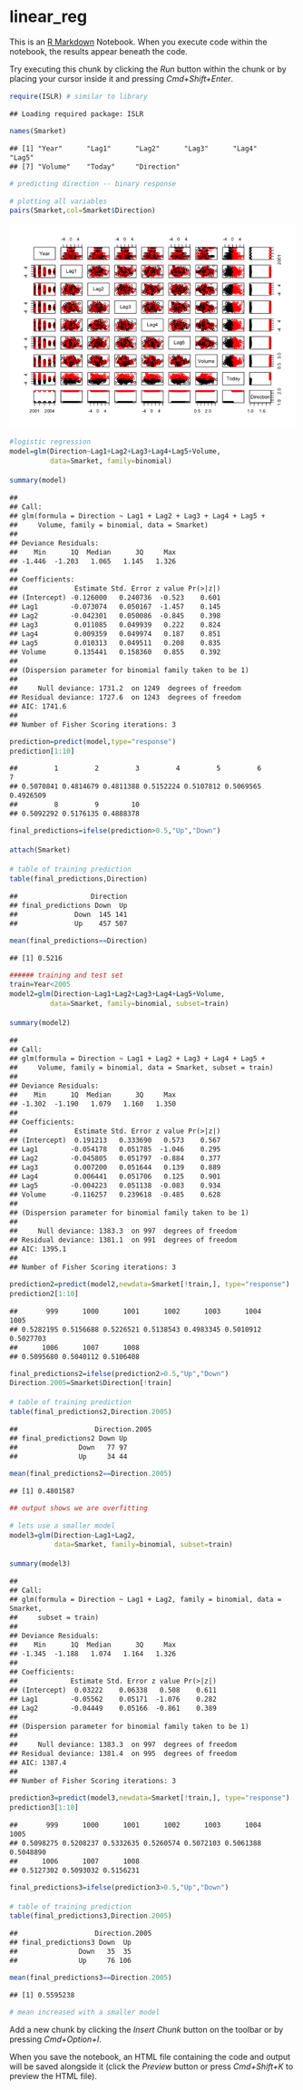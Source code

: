 linear\_reg
================

This is an [R Markdown](http://rmarkdown.rstudio.com) Notebook. When you execute code within the notebook, the results appear beneath the code.

Try executing this chunk by clicking the *Run* button within the chunk or by placing your cursor inside it and pressing *Cmd+Shift+Enter*.

``` r
require(ISLR) # similar to library
```

    ## Loading required package: ISLR

``` r
names(Smarket)
```

    ## [1] "Year"      "Lag1"      "Lag2"      "Lag3"      "Lag4"      "Lag5"     
    ## [7] "Volume"    "Today"     "Direction"

``` r
# predicting direction -- binary response
```

``` r
# plotting all variables
pairs(Smarket,col=Smarket$Direction)
```

![](logistic_reg_notebook_files/figure-markdown_github/unnamed-chunk-2-1.png)

``` r
#logistic regression
model=glm(Direction~Lag1+Lag2+Lag3+Lag4+Lag5+Volume,
          data=Smarket, family=binomial)

summary(model)
```

    ## 
    ## Call:
    ## glm(formula = Direction ~ Lag1 + Lag2 + Lag3 + Lag4 + Lag5 + 
    ##     Volume, family = binomial, data = Smarket)
    ## 
    ## Deviance Residuals: 
    ##    Min      1Q  Median      3Q     Max  
    ## -1.446  -1.203   1.065   1.145   1.326  
    ## 
    ## Coefficients:
    ##              Estimate Std. Error z value Pr(>|z|)
    ## (Intercept) -0.126000   0.240736  -0.523    0.601
    ## Lag1        -0.073074   0.050167  -1.457    0.145
    ## Lag2        -0.042301   0.050086  -0.845    0.398
    ## Lag3         0.011085   0.049939   0.222    0.824
    ## Lag4         0.009359   0.049974   0.187    0.851
    ## Lag5         0.010313   0.049511   0.208    0.835
    ## Volume       0.135441   0.158360   0.855    0.392
    ## 
    ## (Dispersion parameter for binomial family taken to be 1)
    ## 
    ##     Null deviance: 1731.2  on 1249  degrees of freedom
    ## Residual deviance: 1727.6  on 1243  degrees of freedom
    ## AIC: 1741.6
    ## 
    ## Number of Fisher Scoring iterations: 3

``` r
prediction=predict(model,type="response")
prediction[1:10]
```

    ##         1         2         3         4         5         6         7 
    ## 0.5070841 0.4814679 0.4811388 0.5152224 0.5107812 0.5069565 0.4926509 
    ##         8         9        10 
    ## 0.5092292 0.5176135 0.4888378

``` r
final_predictions=ifelse(prediction>0.5,"Up","Down")

attach(Smarket)

# table of training prediction
table(final_predictions,Direction)
```

    ##                  Direction
    ## final_predictions Down  Up
    ##              Down  145 141
    ##              Up    457 507

``` r
mean(final_predictions==Direction)
```

    ## [1] 0.5216

``` r
###### training and test set
train=Year<2005
model2=glm(Direction~Lag1+Lag2+Lag3+Lag4+Lag5+Volume,
          data=Smarket, family=binomial, subset=train)

summary(model2)
```

    ## 
    ## Call:
    ## glm(formula = Direction ~ Lag1 + Lag2 + Lag3 + Lag4 + Lag5 + 
    ##     Volume, family = binomial, data = Smarket, subset = train)
    ## 
    ## Deviance Residuals: 
    ##    Min      1Q  Median      3Q     Max  
    ## -1.302  -1.190   1.079   1.160   1.350  
    ## 
    ## Coefficients:
    ##              Estimate Std. Error z value Pr(>|z|)
    ## (Intercept)  0.191213   0.333690   0.573    0.567
    ## Lag1        -0.054178   0.051785  -1.046    0.295
    ## Lag2        -0.045805   0.051797  -0.884    0.377
    ## Lag3         0.007200   0.051644   0.139    0.889
    ## Lag4         0.006441   0.051706   0.125    0.901
    ## Lag5        -0.004223   0.051138  -0.083    0.934
    ## Volume      -0.116257   0.239618  -0.485    0.628
    ## 
    ## (Dispersion parameter for binomial family taken to be 1)
    ## 
    ##     Null deviance: 1383.3  on 997  degrees of freedom
    ## Residual deviance: 1381.1  on 991  degrees of freedom
    ## AIC: 1395.1
    ## 
    ## Number of Fisher Scoring iterations: 3

``` r
prediction2=predict(model2,newdata=Smarket[!train,], type="response")
prediction2[1:10]
```

    ##       999      1000      1001      1002      1003      1004      1005 
    ## 0.5282195 0.5156688 0.5226521 0.5138543 0.4983345 0.5010912 0.5027703 
    ##      1006      1007      1008 
    ## 0.5095680 0.5040112 0.5106408

``` r
final_predictions2=ifelse(prediction2>0.5,"Up","Down")
Direction.2005=Smarket$Direction[!train]

# table of training prediction
table(final_predictions2,Direction.2005)
```

    ##                   Direction.2005
    ## final_predictions2 Down Up
    ##               Down   77 97
    ##               Up     34 44

``` r
mean(final_predictions2==Direction.2005)
```

    ## [1] 0.4801587

``` r
## output shows we are overfitting
```

``` r
# lets use a smaller model
model3=glm(Direction~Lag1+Lag2,
           data=Smarket, family=binomial, subset=train)

summary(model3)
```

    ## 
    ## Call:
    ## glm(formula = Direction ~ Lag1 + Lag2, family = binomial, data = Smarket, 
    ##     subset = train)
    ## 
    ## Deviance Residuals: 
    ##    Min      1Q  Median      3Q     Max  
    ## -1.345  -1.188   1.074   1.164   1.326  
    ## 
    ## Coefficients:
    ##             Estimate Std. Error z value Pr(>|z|)
    ## (Intercept)  0.03222    0.06338   0.508    0.611
    ## Lag1        -0.05562    0.05171  -1.076    0.282
    ## Lag2        -0.04449    0.05166  -0.861    0.389
    ## 
    ## (Dispersion parameter for binomial family taken to be 1)
    ## 
    ##     Null deviance: 1383.3  on 997  degrees of freedom
    ## Residual deviance: 1381.4  on 995  degrees of freedom
    ## AIC: 1387.4
    ## 
    ## Number of Fisher Scoring iterations: 3

``` r
prediction3=predict(model3,newdata=Smarket[!train,], type="response")
prediction3[1:10]
```

    ##       999      1000      1001      1002      1003      1004      1005 
    ## 0.5098275 0.5208237 0.5332635 0.5260574 0.5072103 0.5061388 0.5048890 
    ##      1006      1007      1008 
    ## 0.5127302 0.5093032 0.5156231

``` r
final_predictions3=ifelse(prediction3>0.5,"Up","Down")

# table of training prediction
table(final_predictions3,Direction.2005)
```

    ##                   Direction.2005
    ## final_predictions3 Down  Up
    ##               Down   35  35
    ##               Up     76 106

``` r
mean(final_predictions3==Direction.2005)
```

    ## [1] 0.5595238

``` r
# mean increased with a smaller model
```

Add a new chunk by clicking the *Insert Chunk* button on the toolbar or by pressing *Cmd+Option+I*.

When you save the notebook, an HTML file containing the code and output will be saved alongside it (click the *Preview* button or press *Cmd+Shift+K* to preview the HTML file).
